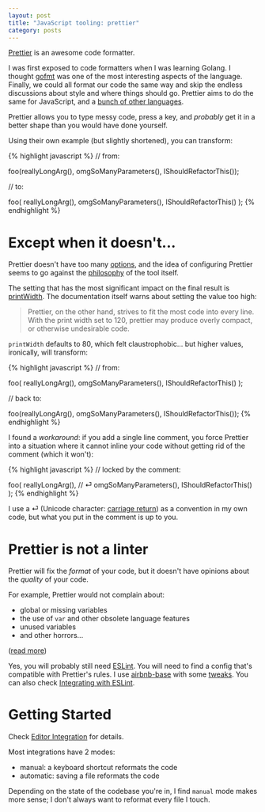 ```yaml
---
layout: post
title: "JavaScript tooling: prettier"
category: posts
---
```


[Prettier](https://prettier.io/) is an awesome code formatter.

I was first exposed to code formatters when I was learning Golang. I thought
[gofmt](https://golang.org/cmd/gofmt/) was one of the most interesting aspects
of the language. Finally, we could all format our code the same way and skip
the endless discussions about style and where things should go. Prettier aims
to do the same for JavaScript, and a [bunch of other
languages](https://github.com/prettier/prettier#opinionated-code-formatter).

Prettier allows you to type messy code, press a key, and _probably_ get it in a
better shape than you would have done yourself.

Using their own example (but slightly shortened), you can transform:

{% highlight javascript %}
// from:

foo(reallyLongArg(), omgSoManyParameters(), IShouldRefactorThis());

// to:

foo(
  reallyLongArg(),
  omgSoManyParameters(),
  IShouldRefactorThis()
);
{% endhighlight %}

# Except when it doesn't... 

Prettier doesn't have too many [options](https://prettier.io/docs/en/options.html), and the idea of
configuring Prettier seems to go against the [philosophy](https://prettier.io/docs/en/option-philosophy.html) of the tool itself.

The setting that has the most significant impact on the final result is [printWidth](https://prettier.io/docs/en/options.html#print-width).
The documentation itself warns about setting the value too high:

> Prettier, on the other hand, strives to fit the most code into every line. With
> the print width set to 120, prettier may produce overly compact, or otherwise
> undesirable code.

`printWidth` defaults to 80, which felt claustrophobic... but higher values, ironically, will transform:

{% highlight javascript %}
// from:

foo(
  reallyLongArg(),
  omgSoManyParameters(),
  IShouldRefactorThis()
);

// back to:

foo(reallyLongArg(), omgSoManyParameters(), IShouldRefactorThis());
{% endhighlight %}

I found a _workaround_: if you add a single line comment, you force Prettier into a situation
where it cannot inline your code without getting rid of the comment (which it won't):

{% highlight javascript %}
// locked by the comment:

foo(
  reallyLongArg(), // ⏎
  omgSoManyParameters(),
  IShouldRefactorThis()
);
{% endhighlight %}

I use a ⏎ (Unicode character: [carriage return](https://en.wikipedia.org/wiki/Carriage_return)) as a convention in my own code, but what
you put in the comment is up to you.


# Prettier is not a linter

Prettier will fix the _format_ of your code, but it doesn't have opinions about
the _quality_ of your code.

For example, Prettier would not complain about:

- global or missing variables
- the use of `var` and other obsolete language features
- unused variables
- and other horrors...

([read more](https://prettier.io/docs/en/comparison.html))

Yes, you will probably still need [ESLint](https://eslint.org/). You will need to find a config that's compatible with Prettier's rules.
I use [airbnb-base](https://www.npmjs.com/package/eslint-config-airbnb-base) with some [tweaks](https://github.com/jpalardy/dotfiles/blob/master/eslintrc).
You can also check [Integrating with ESLint](https://prettier.io/docs/en/eslint.html).


# Getting Started

Check [Editor Integration](https://prettier.io/docs/en/editors.html) for details.

Most integrations have 2 modes:

- manual: a keyboard shortcut reformats the code
- automatic: saving a file reformats the code

Depending on the state of the codebase you're in, I find `manual`
mode makes more sense; I don't always want to reformat every file I touch.

